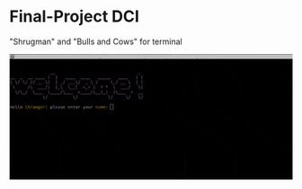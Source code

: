 # Final-Project DCI
"Shrugman" and "Bulls and Cows" for terminal

![Alt Text](https://github.com/fbphc/Final-Project-DCI/blob/main/img/terGame.gif)
